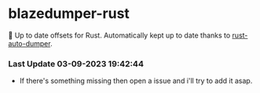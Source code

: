 # blazedumper-rust

🚀 Up to date offsets for Rust. Automatically kept up to date thanks to [rust-auto-dumper](https://github.com/Akandesh/rust-auto-dumper).


### Last Update 03-09-2023 19:42:44
- If there's something missing then open a issue and i'll try to add it asap.